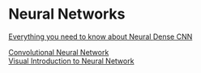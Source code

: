 # Neural Networks

<a href="https://hackernoon.com/everything-you-need-to-know-about-neural-networks-8988c3ee4491"> Everything you need to know about Neural </a>
<a href="https://www.analyticsvidhya.com/blog/2022/03/introduction-to-densenets-dense-cnn/?utm_source=linkedin&utm_medium=social&utm_campaign=new-article&utm_content=B&custom=LBI1394"> 
Dense CNN </a><br>

<a href="https://stanford.edu/~shervine/teaching/cs-230/cheatsheet-convolutional-neural-networks"> Convolutional Neural Network </a> <br>
<a href="https://jalammar.github.io/visual-interactive-guide-basics-neural-networks/"> Visual Introduction to Neural Network </a>
